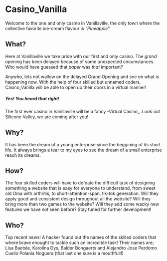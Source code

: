 # Casino_Vanilla

Welcome to the one and only casino in Vanillaville, the only town where the collective favorite ice-cream flavour is _"Pineapple"_


## What?

Here at Vanillaville we take pride with our first and only casino. The _grand_ opening has been delayed because of some unexpected circumstances. Who would have guessed that *paper* was *that* important? 

Anywho, lets not wallow on the delayed Grand Opening and see on what is happening now. With the help of four skilled but unnamed coders,  Casino_Vanilla will be able to open up their doors in a virtual manner! 
##### Yes! You heard that right! 
The first ever casino in Vanillaville will be a fancy -Virtual Casino_. Look out Silicone Valley, we are coming after you! 

## Why?

It has been the dream of a young enterprise since the beggining of its short life. It always brings a tear to my eyes to see the dream of a small enterprise reach its dreams.

## How?

The four skilled coders will have to defeate the difficult task of designing something a website that is easy for everyone to understand, from sweet old Oma with arthritis, to short-attention-span, tik-tok generation. 
Will they apply good and consistent design throughout all the website? 
Will they bring more than two games to the website? 
Will they add some wacky new features we have not seen before? 
Stay tuned for further development!

## Who?

Top recent news! A hacker found out the names of the skilled coders that where brave enought to tackle such an incredible task! Their names are;
Lisa Baetsle, Karolina Dys, Balder Bongaerts and Alejandro Jose Perdomo Cuello Polania Noguera (that last one sure is a mouthfull!)
